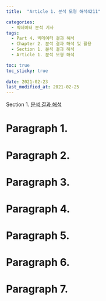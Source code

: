 ```yaml
---
title:  "Article 1. 분석 모형 해석4211"

categories:
  - 빅데이터 분석 기사
tags: 
  - Part 4. 빅데이터 결과 해석
  - Chapter 2. 분석 결과 해석 및 활용
  - Section 1. 분석 결과 해석
  - Article 1. 분석 모형 해석

toc: true
toc_sticky: true
 
date: 2021-02-23
last_modified_at: 2021-02-25
---
```


Section 1. [분석 결과 해석]()

# Paragraph 1.

# Paragraph 2.

# Paragraph 3.

# Paragraph 4.

# Paragraph 5.

# Paragraph 6.

# Paragraph 7.